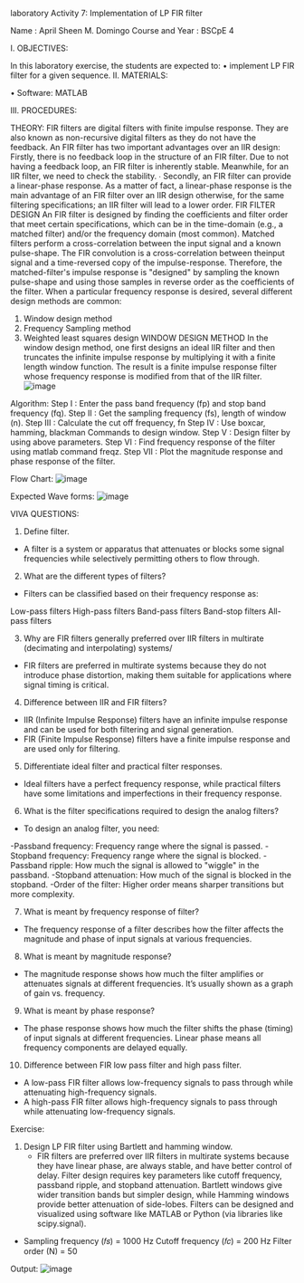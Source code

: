 laboratory Activity 7: Implementation of LP FIR filter

Name			: April Sheen M. Domingo
Course and Year	: BSCpE 4

I.	OBJECTIVES:

In this laboratory exercise, the students are expected to:
•	implement LP FIR filter for a given sequence.
II.	MATERIALS:

•	Software: MATLAB

III.	PROCEDURES:

THEORY: 
FIR filters are digital filters with finite impulse response. They are also known as non-recursive digital filters as they do not have the feedback. 
An FIR filter has two important advantages over an IIR design: 
 Firstly, there is no feedback loop in the structure of an FIR filter. Due to not having a feedback loop, an FIR filter is inherently stable. Meanwhile, for an IIR filter, we need to check the stability. ∙
Secondly, an FIR filter can provide a linear-phase response. As a matter of fact, a linear-phase response is the main advantage of an FIR filter over an IIR design otherwise, for the same filtering specifications; an IIR filter will lead to a lower order. 
FIR FILTER DESIGN 
An FIR filter is designed by finding the coefficients and filter order that meet certain specifications, which can be in the time-domain (e.g., a matched filter) and/or the frequency domain (most common). Matched filters perform a cross-correlation between the input signal and a known pulse-shape. The FIR convolution is a cross-correlation between theinput signal and a time-reversed copy of the impulse-response. Therefore, the matched-filter's impulse response is "designed" by sampling the known pulse-shape and using those samples in reverse order as the coefficients of the filter. 
When a particular frequency response is desired, several different design methods are common: 
1. Window design method 
2. Frequency Sampling method 
3. Weighted least squares design 
WINDOW DESIGN METHOD 
In the window design method, one first designs an ideal IIR filter and then truncates the infinite impulse response by multiplying it with a finite length window function. The result is a finite impulse response filter whose frequency response is modified from that of the IIR filter.
![image](https://github.com/user-attachments/assets/1e719751-8c66-4ad1-905a-2957f19f1d80)

Algorithm:
Step I : Enter the pass band frequency (fp) and stop band frequency (fq). 
Step II : Get the sampling frequency (fs), length of window (n).
Step III : Calculate the cut off frequency, fn
Step IV : Use boxcar, hamming, blackman Commands to design window. 
Step V : Design filter by using above parameters.
Step VI : Find frequency response of the filter using matlab command freqz. 
Step VII : Plot the magnitude response and phase response of the filter.
 
Flow Chart:
![image](https://github.com/user-attachments/assets/a87dedaa-f565-4558-8e7a-7e0942ebcecc)

Expected Wave forms:
![image](https://github.com/user-attachments/assets/cbbd80d3-f0be-4b2a-8f9b-4c50c959f55a)


VIVA QUESTIONS:
1. Define filter.
 - A filter is a system or apparatus that attenuates or blocks some signal frequencies while selectively permitting others to flow through.

2. What are the different types of filters?
 - Filters can be classified based on their frequency response as:

Low-pass filters
High-pass filters
Band-pass filters
Band-stop filters
All-pass filters

3. Why are FIR filters generally preferred over IIR filters in multirate (decimating 
and interpolating) systems/
 - FIR filters are preferred in multirate systems because they do not introduce phase distortion, making them suitable for applications where signal timing is critical.

4. Difference between IIR and FIR filters?
 - IIR (Infinite Impulse Response) filters have an infinite impulse response and can be used for both filtering and signal generation.
 - FIR (Finite Impulse Response) filters have a finite impulse response and are used only for filtering.

5. Differentiate ideal filter and practical filter responses.
 - Ideal filters have a perfect frequency response, while practical filters have some limitations and imperfections in their frequency response.

6. What is the filter specifications required to design the analog filters?
 - To design an analog filter, you need:

-Passband frequency: Frequency range where the signal is passed.
-Stopband frequency: Frequency range where the signal is blocked.
-Passband ripple: How much the signal is allowed to "wiggle" in the passband.
-Stopband attenuation: How much of the signal is blocked in the stopband.
-Order of the filter: Higher order means sharper transitions but more complexity.

7. What is meant by frequency response of filter?
- The frequency response of a filter describes how the filter affects the magnitude and phase of input signals at various frequencies.

8. What is meant by magnitude response?
 - The magnitude response shows how much the filter amplifies or attenuates signals at different frequencies. It’s usually shown as a graph of gain vs. frequency.

9. What is meant by phase response?
 - The phase response shows how much the filter shifts the phase (timing) of input signals at different frequencies. Linear phase means all frequency components are delayed equally.

10. Difference between FIR low pass filter and high pass filter.
 - A low-pass FIR filter allows low-frequency signals to pass through while attenuating high-frequency signals.
 - A high-pass FIR filter allows high-frequency signals to pass through while attenuating low-frequency signals.

Exercise:
1. Design LP FIR filter using Bartlett and hamming window.
   - FIR filters are preferred over IIR filters in multirate systems because they have linear phase, are always stable, and have better control of delay.
Filter design requires key parameters like cutoff frequency, passband ripple, and stopband attenuation.
Bartlett windows give wider transition bands but simpler design, while Hamming windows provide better attenuation of side-lobes.
Filters can be designed and visualized using software like MATLAB or Python (via libraries like scipy.signal).
 - Sampling frequency (𝑓𝑠​) = 1000 Hz
Cutoff frequency (𝑓𝑐) = 200 Hz
Filter order (N) = 50

Output:
   ![image](https://github.com/user-attachments/assets/a2bc734b-a256-46e2-b154-db9e7127fcd7)

